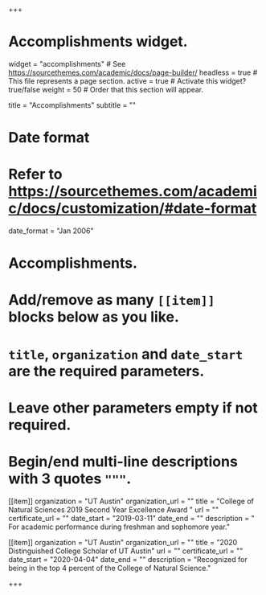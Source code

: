+++
# Accomplishments widget.
widget = "accomplishments"  # See https://sourcethemes.com/academic/docs/page-builder/
headless = true  # This file represents a page section.
active = true  # Activate this widget? true/false
weight = 50  # Order that this section will appear.

title = "Accomplish&shy;ments"
subtitle = ""

# Date format
#   Refer to https://sourcethemes.com/academic/docs/customization/#date-format
date_format = "Jan 2006"

# Accomplishments.
#   Add/remove as many `[[item]]` blocks below as you like.
#   `title`, `organization` and `date_start` are the required parameters.
#   Leave other parameters empty if not required.
#   Begin/end multi-line descriptions with 3 quotes `"""`.

[[item]]
  organization = "UT Austin"
  organization_url = ""
  title = "College of Natural Sciences 2019 Second Year Excellence Award "
  url = ""
  certificate_url = ""
  date_start = "2019-03-11"
  date_end = ""
  description = " For academic performance during freshman and sophomore year."

[[item]]
  organization = "UT Austin"
  organization_url = ""
  title = "2020 Distinguished College Scholar of UT Austin"
  url = ""
  certificate_url = ""
  date_start = "2020-04-04"
  date_end = ""
  description = "Recognized for being in the top 4 percent of the College of Natural Science."
  


+++
